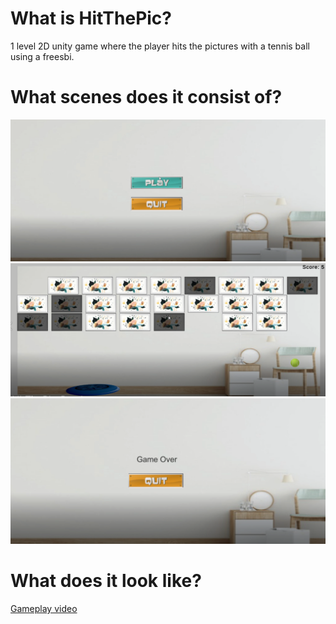 # What is HitThePic?
1 level 2D unity game where the player hits the pictures with a tennis ball using a freesbi.

# What scenes does it consist of?
![Main menu](https://github.com/ZhuldyzI/Hit/blob/main/1.png)
![Gameplay](https://github.com/ZhuldyzI/Hit/blob/main/2.png)
![Game Over](https://github.com/ZhuldyzI/Hit/blob/main/3.png)

#  What does it look like?
[Gameplay video](https://github.com/ZhuldyzI/Hit/blob/main/HitThePic_Preview.mp4)



